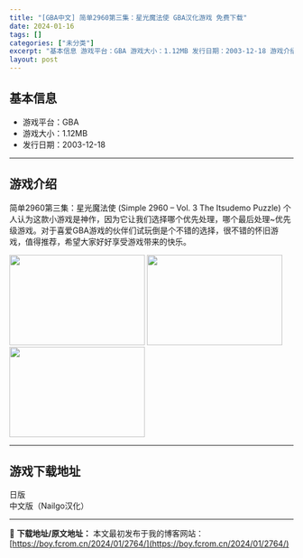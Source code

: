 ```yaml
---
title: "[GBA中文] 简单2960第三集：星光魔法使 GBA汉化游戏 免费下载"
date: 2024-01-16
tags: []
categories: ["未分类"]
excerpt: "基本信息 游戏平台：GBA 游戏大小：1.12MB 发行日期：2003-12-18 游戏介绍 简单2960第三集：星光魔法使 (Simple 2960 – Vol. 3 The Itsudemo Puzzle) 个人认为这款小游戏是神作，因为它让我们选择哪个优先处理，哪个最后处理~优先级游戏。对于喜&hellip;"
layout: post
---
```


<h2 id="h-基本信息" class="wp-block-heading">基本信息</h2>
<ul>
 	<li>游戏平台：GBA</li>
 	<li>游戏大小：1.12MB</li>
 	<li>发行日期：2003-12-18</li>
</ul>

<hr class="wp-block-separator has-css-opacity" />

<h2 id="h-游戏介绍" class="wp-block-heading">游戏介绍</h2>
简单2960第三集：星光魔法使 (Simple 2960 – Vol. 3 The Itsudemo Puzzle) 个人认为这款小游戏是神作，因为它让我们选择哪个优先处理，哪个最后处理~优先级游戏。对于喜爱GBA游戏的伙伴们试玩倒是个不错的选择，很不错的怀旧游戏，值得推荐，希望大家好好享受游戏带来的快乐。

<img class="alignnone size-full wp-image-2777" src="https://boy.fcrom.cn/wp-content/uploads/2024/01/2024011613123468.png" alt="" width="240" height="160" /> <img class="alignnone size-medium wp-image-2778" src="https://boy.fcrom.cn/wp-content/uploads/2024/01/2024011613123569.png" alt="" width="240" height="160" /> <img class="alignnone size-medium wp-image-2779" src="https://boy.fcrom.cn/wp-content/uploads/2024/01/2024011613123519.png" alt="" width="240" height="160" />

<hr class="wp-block-separator has-alpha-channel-opacity" />

<h2 id="h-游戏下载地址" class="wp-block-heading">游戏下载地址</h2>
<div class="wp-block-uagb-icon-list uagb-block-aace649f">
<div class="uagb-icon-list__wrap">
<div class="wp-block-uagb-icon-list-child uagb-block-58c344fe"></div>
</div>
</div>
<div class="wp-block-uagb-icon-list-child uagb-block-58c344fe"><span class="uagb-icon-list__label">日版</span></div>
<div class="wp-block-uagb-icon-list-child uagb-block-57a6b251"></div>
<span class="uagb-icon-list__label">中文版（Nailgo汉化）</span>

---
📖 **下载地址/原文地址：** 本文最初发布于我的博客网站：[https://boy.fcrom.cn/2024/01/2764/](https://boy.fcrom.cn/2024/01/2764/)
